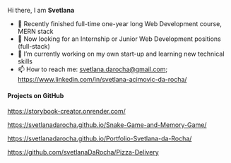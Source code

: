 Hi there, I am **Svetlana**

- 🔭 Recently finished full-time one-year long Web Development course, MERN stack
- 🌱 Now looking for an Internship or Junior Web Development positions (full-stack)
- 👯 I’m currently working on my own start-up and learning new technical skills
- 📫 How to reach me: svetlana.darocha@gmail.com; https://www.linkedin.com/in/svetlana-acimovic-da-rocha/
  
#### Projects on GitHub

https://storybook-creator.onrender.com/

https://svetlanadarocha.github.io/Snake-Game-and-Memory-Game/

https://svetlanadarocha.github.io/Portfolio-Svetlana-da-Rocha/

https://github.com/svetlanaDaRocha/Pizza-Delivery

